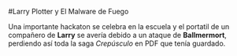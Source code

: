 #Larry Plotter y El Malware de Fuego

Una importante hackaton se celebra en la escuela y el portatil de un compañero de **Larry**
se avería debido a un ataque de **Ballmermort**, perdiendo así toda la saga *Crepúsculo*
en PDF que tenía guardado.
